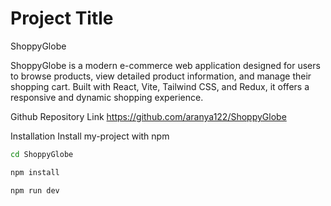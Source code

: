 # Project Title

ShoppyGlobe

ShoppyGlobe is a modern e-commerce web application designed for users to browse products, view detailed product information, and manage their shopping cart. Built with React, Vite, Tailwind CSS, and Redux, it offers a responsive and dynamic shopping experience.

Github Repository Link
https://github.com/aranya122/ShoppyGlobe

Installation
Install my-project with npm
```bash
cd ShoppyGlobe
```
 ```bash 
npm install
```
```bash
npm run dev
```